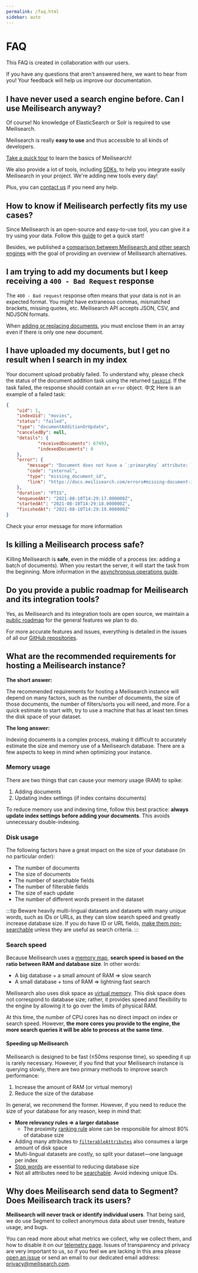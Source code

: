 ```yaml
---
permalink: /faq.html
sidebar: auto
---
```


# FAQ

This FAQ is created in collaboration with our users.

If you have any questions that aren't answered here, we want to hear from you! Your feedback will help us improve our documentation.

## I have never used a search engine before. Can I use Meilisearch anyway?

Of course! No knowledge of ElasticSearch or Solr is required to use Meilisearch.

Meilisearch is really **easy to use** and thus accessible to all kinds of developers.

[Take a quick tour](/learn/getting_started/quick_start.md) to learn the basics of Meilisearch!

We also provide a lot of tools, including [SDKs](/learn/what_is_meilisearch/sdks.md), to help you integrate easily Meilisearch in your project. We're adding new tools every day!

Plus, you can [contact us](/learn/what_is_meilisearch/contact.md) if you need any help.

## How to know if Meilisearch perfectly fits my use cases?

Since Meilisearch is an open-source and easy-to-use tool, you can give it a try using your data. Follow this [guide](/learn/getting_started/quick_start.md) to get a quick start!

Besides, we published a [comparison between Meilisearch and other search engines](/learn/what_is_meilisearch/comparison_to_alternatives.md) with the goal of providing an overview of Meilisearch alternatives.

## I am trying to add my documents but I keep receiving a `400 - Bad Request` response

The `400 - Bad request` response often means that your data is not in an expected format. You might have extraneous commas, mismatched brackets, missing quotes, etc. Meilisearch API accepts JSON, CSV, and NDJSON formats.

When [adding or replacing documents](/reference/api/documents.md#add-or-replace-documents), you must enclose them in an array even if there is only one new document.

## I have uploaded my documents, but I get no result when I search in my index

Your document upload probably failed. To understand why, please check the status of the document addition task using the returned [`taskUid`](/reference/api/tasks.md#get-one-task). If the task failed, the response should contain an `error` object.
中文
Here is an example of a failed task:

```json
{
    "uid": 1,
    "indexUid": "movies",
    "status": "failed",
    "type": "documentAdditionOrUpdate",
    "canceledBy": null,
    "details": { 
            "receivedDocuments": 67493,
            "indexedDocuments": 0
    },
    "error": {
        "message": "Document does not have a `:primaryKey` attribute: `:documentRepresentation`.",
        "code": "internal",
        "type": "missing_document_id",
        "link": "https://docs.meilisearch.com/errors#missing-document-id",
    },
    "duration": "PT1S",
    "enqueuedAt": "2021-08-10T14:29:17.000000Z",
    "startedAt": "2021-08-10T14:29:18.000000Z",
    "finishedAt": "2021-08-10T14:29:19.000000Z"
}
```

Check your error message for more information

## Is killing a Meilisearch process safe?

Killing Meilisearch is **safe**, even in the middle of a process (ex: adding a batch of documents). When you restart the server, it will start the task from the beginning.
More information in the [asynchronous operations guide](/learn/advanced/asynchronous_operations.md).

## Do you provide a public roadmap for Meilisearch and its integration tools?

Yes, as Meilisearch and its integration tools are open source, we maintain a [public roadmap](https://roadmap.meilisearch.com/) for the general features we plan to do.

For more accurate features and issues, everything is detailed in the issues of all our [GitHub repositories](https://github.com/meilisearch/meilisearch/issues).

## What are the recommended requirements for hosting a Meilisearch instance?

**The short answer:**

The recommended requirements for hosting a Meilisearch instance will depend on many factors, such as the number of documents, the size of those documents, the number of filters/sorts you will need, and more. For a quick estimate to start with, try to use a machine that has at least ten times the disk space of your dataset.

**The long answer:**

Indexing documents is a complex process, making it difficult to accurately estimate the size and memory use of a Meilisearch database. There are a few aspects to keep in mind when optimizing your instance.

### Memory usage

There are two things that can cause your memory usage (RAM) to spike:

1. Adding documents
2. Updating index settings (if index contains documents)

To reduce memory use and indexing time, follow this best practice: **always update index settings before adding your documents**. This avoids unnecessary double-indexing.

### Disk usage

The following factors have a great impact on the size of your database (in no particular order):

- The number of documents
- The size of documents
- The number of searchable fields
- The number of filterable fields
- The size of each update
- The number of different words present in the dataset

:::tip
Beware heavily multi-lingual datasets and datasets with many unique words, such as IDs or URLs, as they can slow search speed and greatly increase database size. If you do have ID or URL fields, [make them non-searchable](/reference/api/settings.md#update-searchable-attributes) unless they are useful as search criteria.
:::

### Search speed

Because Meilisearch uses a [memory map](/learn/advanced/storage.md#lmdb), **search speed is based on the ratio between RAM and database size**. In other words:

- A big database + a small amount of RAM => slow search
- A small database + tons of RAM => lightning fast search

Meilisearch also uses disk space as [virtual memory](/learn/advanced/storage.md#memory-usage). This disk space does not correspond to database size; rather, it provides speed and flexibility to the engine by allowing it to go over the limits of physical RAM.

At this time, the number of CPU cores has no direct impact on index or search speed. However, **the more cores you provide to the engine, the more search queries it will be able to process at the same time**.

#### Speeding up Meilisearch

Meilisearch is designed to be fast (≤50ms response time), so speeding it up is rarely necessary. However, if you find that your Meilisearch instance is querying slowly, there are two primary methods to improve search performance:

1. Increase the amount of RAM (or virtual memory)
2. Reduce the size of the database

In general, we recommend the former. However, if you need to reduce the size of your database for any reason, keep in mind that:

- **More relevancy rules => a larger database**
  - The proximity [ranking rule](/learn/core_concepts/relevancy.md#ranking-rules) alone can be responsible for almost 80% of database size
- Adding many attributes to [`filterableAttributes`](/reference/api/settings.md#filterable-attributes) also consumes a large amount of disk space
- Multi-lingual datasets are costly, so split your dataset—one language per index
- [Stop words](/reference/api/settings.md#stop-words) are essential to reducing database size
- Not all attributes need to be [searchable](/learn/configuration/displayed_searchable_attributes.md#searchable-fields). Avoid indexing unique IDs.

## Why does Meilisearch send data to Segment? Does Meilisearch track its users?

**Meilisearch will never track or identify individual users**. That being said, we do use Segment to collect anonymous data about user trends, feature usage, and bugs.

You can read more about what metrics we collect, why we collect them, and how to disable it on our [telemetry page](/learn/what_is_meilisearch/telemetry.md). Issues of transparency and privacy are very important to us, so if you feel we are lacking in this area please [open an issue](https://github.com/meilisearch/documentation/issues/new/choose) or send an email to our dedicated email address: [privacy@meilisearch.com](mailto:privacy@meilisearch.com).
